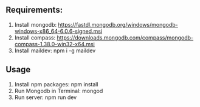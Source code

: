 ## Requirements:

1. Install mongodb: https://fastdl.mongodb.org/windows/mongodb-windows-x86_64-6.0.6-signed.msi
2. Install compass: https://downloads.mongodb.com/compass/mongodb-compass-1.38.0-win32-x64.msi
3. Install maildev: npm i -g maildev

## Usage

1. Install npm packages: npm install
2. Run Mongodb in Terminal: mongod
3. Run server: npm run dev
